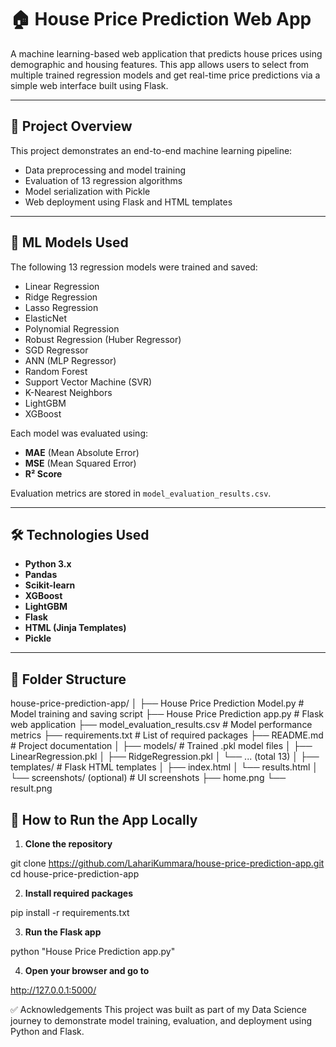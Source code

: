 # 🏠 House Price Prediction Web App

A machine learning-based web application that predicts house prices using demographic and housing features. This app allows users to select from multiple trained regression models and get real-time price predictions via a simple web interface built using Flask.

---

## 📌 Project Overview

This project demonstrates an end-to-end machine learning pipeline:
- Data preprocessing and model training
- Evaluation of 13 regression algorithms
- Model serialization with Pickle
- Web deployment using Flask and HTML templates

---

## 🧠 ML Models Used

The following 13 regression models were trained and saved:
- Linear Regression
- Ridge Regression
- Lasso Regression
- ElasticNet
- Polynomial Regression
- Robust Regression (Huber Regressor)
- SGD Regressor
- ANN (MLP Regressor)
- Random Forest
- Support Vector Machine (SVR)
- K-Nearest Neighbors
- LightGBM
- XGBoost

Each model was evaluated using:
- **MAE** (Mean Absolute Error)
- **MSE** (Mean Squared Error)
- **R² Score**

Evaluation metrics are stored in `model_evaluation_results.csv`.

---

## 🛠️ Technologies Used

- **Python 3.x**
- **Pandas**
- **Scikit-learn**
- **XGBoost**
- **LightGBM**
- **Flask**
- **HTML (Jinja Templates)**
- **Pickle**

---

## 📂 Folder Structure

house-price-prediction-app/
│
├── House Price Prediction Model.py # Model training and saving script
├── House Price Prediction app.py # Flask web application
├── model_evaluation_results.csv # Model performance metrics
├── requirements.txt # List of required packages
├── README.md # Project documentation
│
├── models/ # Trained .pkl model files
│ ├── LinearRegression.pkl
│ ├── RidgeRegression.pkl
│ └── ... (total 13)
│
├── templates/ # Flask HTML templates
│ ├── index.html
│ └── results.html
│
└── screenshots/ (optional) # UI screenshots
├── home.png
└── result.png


## 🚀 How to Run the App Locally

1. **Clone the repository**

git clone https://github.com/LahariKummara/house-price-prediction-app.git
cd house-price-prediction-app

2. **Install required packages**

pip install -r requirements.txt

3. **Run the Flask app**

python "House Price Prediction app.py"

4. **Open your browser and go to**

http://127.0.0.1:5000/


✅ Acknowledgements
This project was built as part of my Data Science journey to demonstrate model training, evaluation, and deployment using Python and Flask.

















